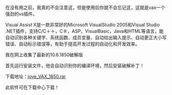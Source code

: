 <!--
.. title: visual studio下的好帮手VAX
.. slug: visual-studiovax
.. date: 2013-04-07T04:23:28+08:00
.. tags:
.. link:
.. description:
.. type: text
-->

在没有用之前，我真的不会注意这，但是使用后你就不会忘记这，这就是vax一个强劲的vs插件。

Visual Assist X是一款非常好的Microsoft VisualStudio 2005和Visual Studio .NET插件，支持C/C＋＋，C＃，ASP，VisualBasic，Java和HTML等语言，能自动识别各种关键字、系统函数、成员变量、自动给出输入提示、自动更正大小写错误、自动标示错误等，有助于提高开发过程的自动化和开发效率。

我在网上收集了最新的10.6.1850破解版

首先运行安装文件，他会自动识别你的编译环境，然后安装破解补丁！

下载地址：[jove_VAX_1850.rar](http://dl.dbank.com/c0z5a1ppvt)

此软件可在下载中心下载！